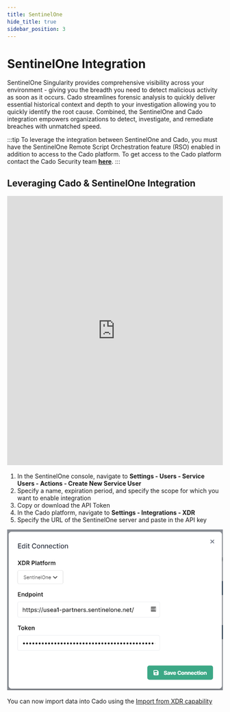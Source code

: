 ```yaml
---
title: SentinelOne
hide_title: true
sidebar_position: 3
---
```


# SentinelOne Integration
SentinelOne Singularity provides comprehensive visibility across your environment - giving you the breadth you need to detect malicious activity as soon as it occurs. Cado streamlines forensic analysis to quickly deliver essential historical context and depth to your investigation allowing you to quickly identify the root cause. Combined, the SentinelOne and Cado integration empowers organizations to detect, investigate, and remediate breaches with unmatched speed. 

:::tip
To leverage the integration between SentinelOne and Cado, you must have the SentinelOne Remote Script Orchestration feature (RSO) enabled in addition to access to the Cado platform. To get access to the Cado platform contact the Cado Security team **[here](http://offers.cadosecurity.com/cado-s1-integration-get-in-touch)**. 
:::

## Leveraging Cado & SentinelOne Integration

<iframe width="100%" height="628" src="https://www.youtube.com/embed/iIJjp28G6sk" title="Integrating SentinelOne with Cado Response" frameborder="0" allowfullscreen></iframe>

1. In the SentinelOne console, navigate to **Settings - Users - Service Users - Actions - Create New Service User**
2. Specify a name, expiration period, and specify the scope for which you want to enable integration
3. Copy or download the API Token
4. In the Cado platform, navigate to **Settings - Integrations - XDR** 
5. Specify the URL of the SentinelOne server and paste in the API key

![SentinelOne Integration](/img/s1-integration.png)

You can now import data into Cado using the [Import from XDR capability](/cado-response/discovery-import/import/intro.md#importing-from-xdr)